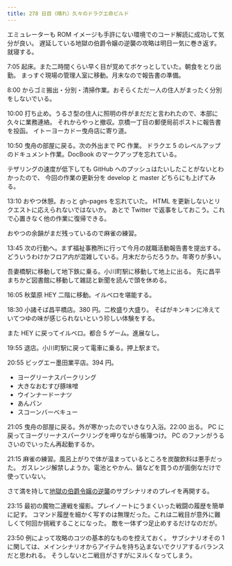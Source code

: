 ```yaml
---
title: 278 日目（晴れ）久々のドラクエ命ビルド
---
```


エミュレーターも ROM イメージも手許にない環境でのコード解読に成功して気分が良い。
遅延している地獄の伯爵令嬢の逆襲の攻略は明日一気に巻き返す。就寝する。

7:05 起床。また二時間くらい早く目が覚めてボケっとしていた。朝食をとり出勤。
まっすぐ現場の管理人室に移動。月末なので報告書の準備。

8:00 からゴミ搬出・分別・清掃作業。おそらくただ一人の住人がまったく分別をしないでいる。

10:00 打ち止め。うるさ型の住人に照明の件がまだだと言われたので、本部に久々に業務連絡。
それからやっと撤収。京橋一丁目の郵便局前ポストに報告書を投函。
イトーヨーカドー曳舟店に寄り道。

10:50 曳舟の部屋に戻る。次の外出まで PC 作業。
ドラクエ 5 のレベルアップのドキュメント作業。DocBook のマークアップを忘れている。

テザリングの速度が低下しても GitHub へのプッシュはたいしたことがないとわかったので、
今回の作業の更新分を develop と master どちらにも上げてみる。

13:10 おやつ休憩。おっと gh-pages を忘れていた。
HTML を更新しないとリクエストに応えられないではないか。
あとで Twitter で返事をしておこう。これで心置きなく他の作業に復帰できる。

おやつの余韻がまだ残っているので麻雀の練習。

13:45 次の行動へ。まず福祉事務所に行って今月の就職活動報告書を提出する。
どういうわけかフロア内が混雑している。月末だからだろうか。年寄りが多い。

吾妻橋駅に移動して地下鉄に乗る。小川町駅に移動して地上に出る。
先に昌平まちかど図書館に移動して雑誌と新聞を読んで頭を休める。

16:05 秋葉原 HEY 二階に移動。イルベロを堪能する。

18:30 小諸そば昌平橋店。380 円。二枚盛り大盛り。
そばがキンキンに冷えていてつゆの味が感じられないという珍しい体験をする。

また HEY に戻ってイルベロ。都合 5 ゲーム。進展なし。

19:55 退店。小川町駅に戻って電車に乗る。押上駅まで。

20:55 ビッグエー墨田業平店。394 円。

* ヨーグリーナスパークリング
* 大きなおむすび豚味噌
* ウインナードーナツ
* あんパン
* スコーンバーベキュー

21:05 曳舟の部屋に戻る。外が寒かったのでいきなり入浴。22:00 出る。
PC に戻ってヨーグリーナスパークリングを呷りながら帳簿つけ。
PC のファンがうるさいのでいったん再起動するか。

21:15 麻雀の練習。風呂上がりで体が温まっているところを炭酸飲料は悪手だった。
ガスレンジ解禁しようか。電池とやかん、鍋などを買うのが面倒なだけで使っていない。

さて満を持して[地獄の伯爵令嬢の逆襲][bshf21]のサブシナリオのプレイを再開する。

23:15 最初の魔物二連戦を撮影。プレイノートにうまくいった戦闘の履歴を簡単に記す。
コマンド履歴を細かく写すのは無理だった。これは二戦目が意外に難しくて何回か挑戦することになった。
敵を一体ずつ足止めするだけなのだが。

23:50 例によって攻略のコツの基本的なものを控えておく。
サブシナリオその 1 に関しては、メインシナリオからアイテムを持ち込まないでクリアするバランスだと思われる。
そうしないと二戦目がさすがにヌルくなってしまう。

[bshf21]: https://www.freem.ne.jp/win/game/24805
